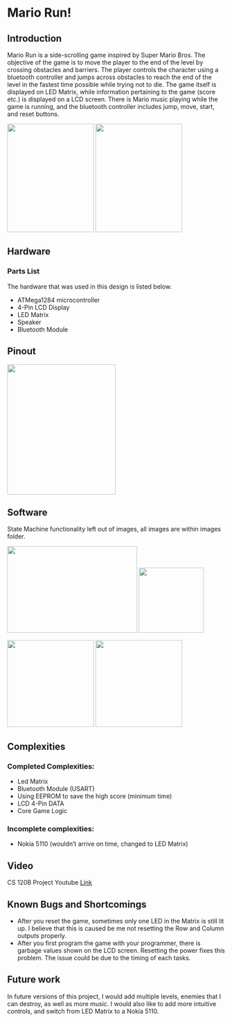 # Mario Run!

## Introduction
Mario Run is a side-scrolling game inspired by Super Mario Bros. The objective of the game is to move the player to the end of the level by crossing obstacles and barriers. The player controls the character using a bluetooth controller and jumps across obstacles to reach the end of the level in the fastest time possible while trying not to die. The game itself is displayed on LED Matrix, while information pertaining to the game (score etc.) is displayed on a LCD screen. There is Mario music playing while the game is running, and the bluetooth controller includes jump, move, start, and reset buttons.

<img src="https://github.com/tisla002/cs120B_final_project/blob/master/Images/Game%20Start.jpg" width="200" height="250"> <img src="https://github.com/tisla002/cs120B_final_project/blob/master/Images/Game%20Running.jpg" width="200" height="250">

## Hardware
### Parts List
The hardware that was used in this design is listed below. 

* ATMega1284 microcontroller
* 4-Pin LCD Display
* LED Matrix
* Speaker
* Bluetooth Module


## Pinout
<img src="https://github.com/tisla002/cs120B_final_project/blob/master/Images/Pinout%20Diagram.jpg" width="250" height="300">

## Software
State Machine functionality left out of images, all images are within images folder.

<img src="https://github.com/tisla002/cs120B_final_project/blob/master/Images/Display%20SM.JPG" width="300" height="200"> <img src="https://github.com/tisla002/cs120B_final_project/blob/master/Images/Output%20SM.JPG" width="150" height="150">

<img src="https://github.com/tisla002/cs120B_final_project/blob/master/Images/Bluetooth%20SM.JPG" width="200" height="200"> <img src="https://github.com/tisla002/cs120B_final_project/blob/master/Images/Song%20SM.JPG" width="200" height="200">

## Complexities

### Completed Complexities:
* Led Matrix
* Bluetooth Module (USART)
* Using EEPROM to save the high score (minimum time)
* LCD 4-Pin DATA
* Core Game Logic

### Incomplete complexities:
* Nokia 5110 (wouldn’t arrive on time, changed to LED Matrix)

## Video
CS 120B Project Youtube [Link](https://youtu.be/u_sordWC2No)

## Known Bugs and Shortcomings
* After you reset the game, sometimes only one LED in the Matrix is still lit up. I believe that this is caused be me not resetting the Row and Column outputs properly.
* After you first program the game with your programmer, there is garbage values shown on the LCD screen. Resetting the power fixes this problem. The issue could be due to the timing of each tasks.

## Future work
In future versions of this project, I would add multiple levels, enemies that I can destroy, as well as more music. I would also like to add more intuitive controls, and switch from LED Matrix to a Nokia 5110.

